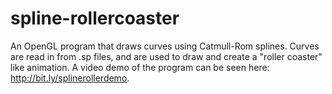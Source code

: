 # spline-rollercoaster

An OpenGL program that draws curves using Catmull-Rom splines. Curves are read in from .sp files, and are used to draw and create a "roller coaster" like animation. A video demo of the program can be seen here: http://bit.ly/splinerollerdemo. 
